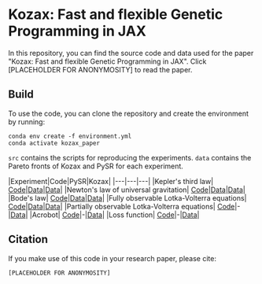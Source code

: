 # Kozax: Fast and flexible Genetic Programming in JAX

In this repository, you can find the source code and data used for the paper "Kozax: Fast and flexible Genetic Programming in JAX". Click [PLACEHOLDER FOR ANONYMOSITY] to read the paper. 

## Build
To use the code, you can clone the repository and create the environment by running:
```
conda env create -f environment.yml
conda activate kozax_paper
```

`src` contains the scripts for reproducing the experiments. `data` contains the Pareto fronts of Kozax and PySR for each experiment.

|Experiment|Code|PySR|Kozax|
|---|---|---|
|Kepler's third law| [Code](./src/law_discovery.py)|[Data](./data/PySR_results/Kepler)|[Data]()|
|Newton's law of universal gravitation| [Code](./src/law_discovery.py)|[Data](./data/PySR_results/Newton)|[Data](./data/Kozax_results/Newton)|
|Bode's law| [Code](./src/law_discovery.py)|[Data](./data/PySR_results/Bode)|[Data](./data/Kozax_results/Bode)|
|Fully observable Lotka-Volterra equations| [Code](./src/finite_differences_method.py)|[Data](./data/PySR_results/LV_full)|[Data](./data/Kozax_results/LV_full)|
|Partially observable Lotka-Volterra equations| [Code](./src/ODE_integration.py)|-|[Data](./data/Kozax_results/LV_partial)|
|Acrobot| [Code](./src/symbolic_policy.py)|-|[Data](./data/Kozax_results/Acrobot)|
|Loss function| [Code](./src/loss_function_optimization.py)|-|[Data](./data/Kozax_results/Loss_function)|

## Citation
If you make use of this code in your research paper, please cite:
```
[PLACEHOLDER FOR ANONYMOSITY]
```
